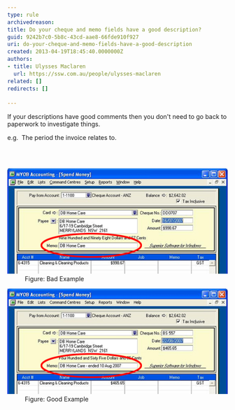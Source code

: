 ```yaml
---
type: rule
archivedreason: 
title: Do your cheque and memo fields have a good description?
guid: 9242b7c0-5b8c-43cd-aae8-66fde910f927
uri: do-your-cheque-and-memo-fields-have-a-good-description
created: 2013-04-19T18:45:40.0000000Z
authors:
- title: Ulysses Maclaren
  url: https://ssw.com.au/people/ulysses-maclaren
related: []
redirects: []

---
```



<p>If your descriptions have good comments then you don't need to go back to paperwork to investigate things. </p><p>e.g.  The period the invoice relates to.</p>
<br><excerpt class='endintro'></excerpt><br>
<dl class="badImage"><dt><img alt="memo field bad example" src="memo-field-bad.jpg" />
</dt><dd>Figure: Bad Example</dd></dl><dl class="goodImage"><dt><img alt="memo field good example" src="memo-field-good.jpg" />
</dt><dd>Figure: Good Example</dd></dl>


